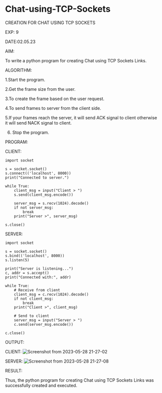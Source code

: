 # Chat-using-TCP-Sockets

CREATION FOR CHAT USING TCP SOCKETS

EXP: 9

DATE:02.05.23

AIM:

To write a python program for creating Chat using TCP Sockets Links.

ALGORITHM:

1.Start the program.

2.Get the frame size from the user.

3.To create the frame based on the user request.

4.To send frames to server from the client side.

5.If your frames reach the server, it will send ACK signal to client otherwise it
will send NACK signal to client.

6. Stop the program.

PROGRAM:

CLIENT:

```
import socket

s = socket.socket()
s.connect(('localhost', 8000))
print("Connected to server.")

while True:
    client_msg = input("Client > ")
    s.send(client_msg.encode())

    server_msg = s.recv(1024).decode()
    if not server_msg:
        break
    print("Server >", server_msg)

s.close()

```

SERVER:

```
import socket

s = socket.socket()
s.bind(('localhost', 8000))
s.listen(5)

print("Server is listening...")
c, addr = s.accept()
print("Connected with:", addr)

while True:
    # Receive from client
    client_msg = c.recv(1024).decode()
    if not client_msg:
        break
    print("Client >", client_msg)

    # Send to client
    server_msg = input("Server > ")
    c.send(server_msg.encode())

c.close()

```

OUTPUT:

CLIENT:
![Screenshot from 2023-05-28 21-27-02](https://github.com/Harsayazheni/Chat-using-TCP-Sockets/assets/118708467/4cd4ddb5-9255-42b3-86dc-290edc2d1150)

SERVER:
![Screenshot from 2023-05-28 21-27-08](https://github.com/Harsayazheni/Chat-using-TCP-Sockets/assets/118708467/816b0e5b-bfa9-4d6e-a0fe-86afb4776120)

RESULT:

Thus, the python program for creating Chat using TCP Sockets Links was successfully created and executed.

